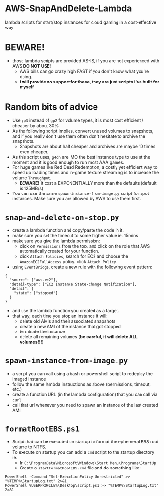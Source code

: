 # AWS-SnapAndDelete-Lambda
lambda scripts for start/stop instances for cloud gaming in a cost-effective way

# BEWARE!
- those lambda scripts are provided AS-IS, if you are not experienced with AWS **DO NOT USE!**
  - AWS bills can go crazy high FAST if you don't know what you're doing.
  - **i will provide no support for these, they are just scripts i've built for myself**

# Random bits of advice
- Use `gp3` instead of `gp2` for volume types, it is most cost efficient / cheaper by about 30%
- As the following script implies, convert unused volumes to snapshots, and if you really don't use them often don't hesitate to archive the snapshots.
    - Snapshots are about half cheaper and archives are maybe 10 times even cheaper.
- As this script uses, `g4dn` are IMO the best instance type to use at the moment and it is good enough to run most AAA games.
- For huge games like Red Dead Redemption, a costly yet efficient way to speed up loading times and in-game texture streaming is to increase the volume `Throughput`.
    - **BEWARE!** It cost a EXPONENTIALLY more than the defaults (default is 125MB/s) 
- You can use the same `spawn-instance-from-image.py` script for spot instances. Make sure you are allowed by AWS to use them first.

# `snap-and-delete-on-stop.py`
- create a lambda function and copy/paste the code in it.
- make sure you set the timeout to some higher value ie. 15mins
- make sure you give the lambda permission:
  - click on `Permissions` from the top, and click on the role that AWS automatically created for your function.
  - click `Attach Policies`, search for EC2 and choose the `AmazonEC2FullAccess` policy. click `Attach Policy`
- using `EventBridge`, create a new rule with the following event pattern:

```
{
  "source": ["aws.ec2"],
  "detail-type": ["EC2 Instance State-change Notification"],
  "detail": {
    "state": ["stopped"]
  }
}
```

- and use the lambda function you created as a target.
- that way, each time you stop an instance it will:
  - delete old AMIs and their associated snapshots
  - create a new AMI of the instance that got stopped
  - terminate the instance
  - delete all remaining volumes (**be careful, it will delete ALL volumes!!!**)

# `spawn-instance-from-image.py`
- a script you can call using a bash or powershell script to redeploy the imaged instance
- follow the same lambda instructions as above (permissions, timeout, etc.)
- create a function URL (in the lambda configuration) that you can call via `curl`
- call that url whenever you need to spawn an instance of the last created AMI

# `formatRootEBS.ps1`
- Script that can be executed on startup to format the ephemeral EBS root volume to NTFS.
- To execute on startup you can add a `cmd` script to the startup directory ie.
    - In `C:\ProgramData\Microsoft\Windows\Start Menu\Programs\StartUp`
    - Create a `startFormatRootEBS.cmd` file and do something like:
```
PowerShell -Command "Set-ExecutionPolicy Unrestricted" >> "%TEMP%\StartupLog.txt" 2>&1
PowerShell %USERPROFILE%\Desktop\script.ps1 >> "%TEMP%\StartupLog.txt" 2>&1
```
